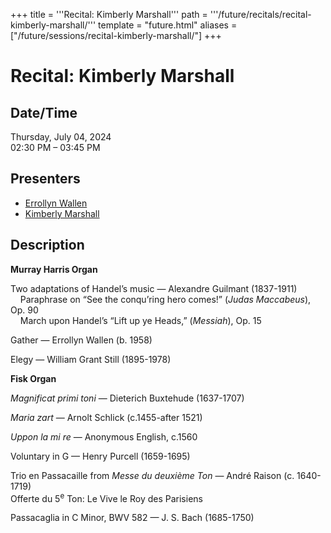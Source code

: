+++
title = '''Recital: Kimberly Marshall'''
path = '''/future/recitals/recital-kimberly-marshall/'''
template = "future.html"
aliases = ["/future/sessions/recital-kimberly-marshall/"]
+++

<h1>Recital: Kimberly Marshall</h1>

<h2>Date/Time</h2>
<p>Thursday, July 04, 2024<br>
02:30 PM – 03:45 PM</p>
<h2>Presenters</h2>
<ul>
<li><a href="/future/composers/errollyn-wallen/">Errollyn Wallen</a></li>
<li><a href="/future/performers/kimberly-marshall/">Kimberly Marshall</a></li>
</ul>
<h2>Description</h2>

<div class="ag87-crtemvc-hsbk"><div class="css-vsf5of"><p class="carina-rte-public-DraftStyleDefault-block"><span style="font-weight: bold;">Murray Harris Organ</span></p><p class="carina-rte-public-DraftStyleDefault-block">Two adaptations of Handel’s music — Alexandre Guilmant (1837-1911)<br>&nbsp; &nbsp; Paraphrase on “See the conqu’ring hero comes!” (<span style="font-style: italic;">Judas Maccabeus</span>), Op. 90<br>&nbsp; &nbsp; March upon Handel’s “Lift up ye Heads,” (<span style="font-style: italic;">Messiah</span>), Op. 15</p><p class="carina-rte-public-DraftStyleDefault-block">Gather — Errollyn Wallen (b. 1958)</p><p class="carina-rte-public-DraftStyleDefault-block">Elegy — William Grant Still (1895-1978)</p><p class="carina-rte-public-DraftStyleDefault-block"><span style="font-weight: bold;">Fisk Organ</span></p><p class="carina-rte-public-DraftStyleDefault-block"><span style="font-style: italic;">Magnificat primi toni </span>— Dieterich Buxtehude (1637-1707)</p><p class="carina-rte-public-DraftStyleDefault-block"><span style="font-style: italic;">Maria zart</span> — Arnolt Schlick (c.1455-after 1521)</p><p class="carina-rte-public-DraftStyleDefault-block"><span style="font-style: italic;">Uppon la mi re</span> — Anonymous English, c.1560</p><p class="carina-rte-public-DraftStyleDefault-block">Voluntary in G — Henry Purcell (1659-1695)</p><p class="carina-rte-public-DraftStyleDefault-block">Trio en Passacaille from <span style="font-style: italic;">Messe du deuxième Ton</span> — André Raison (c. 1640-1719)<br>Offerte du 5<sup>e</sup> Ton: Le Vive le Roy des Parisiens</p><p class="carina-rte-public-DraftStyleDefault-block">Passacaglia in C Minor, BWV 582 — J. S. Bach (1685-1750)</p><p class="carina-rte-public-DraftStyleDefault-block">&nbsp;</p></div></div>


